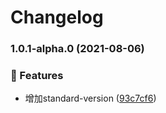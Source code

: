 # Changelog
### 1.0.1-alpha.0 (2021-08-06)


### 🎸 Features

* 增加standard-version ([93c7cf6](https://github.com/zqinmiao/lerna-example/commit/93c7cf623209dcdfaccb70fd818148dfcc0cad35))
